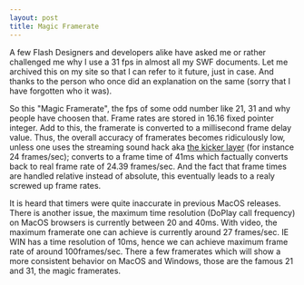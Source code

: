 ```yaml
---
layout: post
title: Magic Framerate
---
```


A few Flash Designers and developers alike have asked me or rather challenged me why I use a 31 fps in almost all my SWF documents. Let me archived this on my site so that I can refer to it future, just in case. And thanks to the person who once did an explanation on the same (sorry that I have forgotten who it was).

So this "Magic Framerate", the fps of some odd number like 21, 31 and why people have choosen that. Frame rates are stored in 16.16 fixed pointer integer. Add to this, the framerate is converted to a millisecond frame delay value. Thus, the overall accuracy of framerates becomes ridiculously low, unless one uses the streaming sound hack aka [the kicker layer](/2003/audio-for-flash-useful-tutorials/) (for instance 24 frames/sec); converts to a frame time of 41ms which factually converts back to real frame rate of 24.39 frames/sec. And the fact that frame times are handled relative instead of absolute, this eventually leads to a realy screwed up frame rates.

It is heard that timers were quite inaccurate in previous MacOS releases. There is another issue, the maximum time resolution (DoPlay call frequency) on MacOS browsers is currently between 20 and 40ms. With video, the maximum framerate one can achieve is currently around 27 frames/sec. IE WIN has a time resolution of 10ms, hence we can achieve maximum frame rate of around 100frames/sec. There a few framerates which will show a more consistent behavior on MacOS and Windows, those are the famous 21 and 31, the magic framerates.